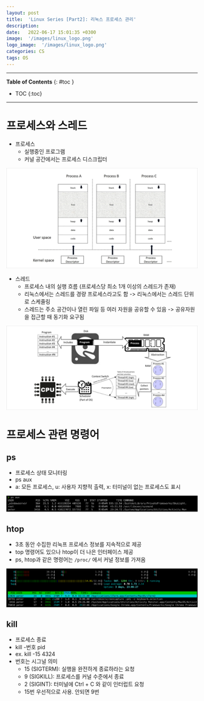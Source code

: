 ```yaml
---
layout: post
title:  'Linux Series [Part2]: 리눅스 프로세스 관리'
description: 
date:   2022-06-17 15:01:35 +0300
image:  '/images/linux_logo.png'
logo_image:  '/images/linux_logo.png'
categories: CS
tags: OS
---
```


---
**Table of Contents**
{: #toc }
*  TOC
{:toc}
---

# 프로세스와 스레드

- 프로세스
  - 실행중인 프로그램
  - 커널 공간에서는 프로세스 디스크립터

![](/images/os_58.png)

- 스레드
  - 프로세스 내의 실행 흐름 (프로세스당 최소 1개 이상의 스레드가 존재)
  - 리눅스에서는 스레드를 경량 프로세스라고도 함 -> 리눅스에서는 스레드 단위로 스케줄링
  - 스레드는 주소 공간이나 열린 파일 등 여러 자원을 공유할 수 있음 -> 공유자원을 접근할 때 동기화 요구됨

![](/images/os_59.png)

# 프로세스 관련 명령어

## ps

- 프로세스 상태 모니터링
- ps aux
- a: 모든 프로세스, u: 사용자 지향적 출력, x: 터미널이 없는 프로세스도 표시

![](/images/os_60.png)

## htop

- 3초 동안 수집한 리눅프 프로세스 정보를 지속적으로 제공
- top 명령어도 있으나 htop이 더 나은 인터페이스 제공
- ps, htop과 같은 명령어는 `/proc/` 에서 커널 정보를 가져옴

![](/images/os_61.png)

## kill

- 프로세스 종료
- kill -번호 pid
- ex. kill -15 4324
- 번호는 시그널 의미
  - 15 (SIGTERM): 실행을 완전하게 종료하라는 요청
  - 9 (SIGKILL): 프로세스를 커널 수준에서 종료
  - 2 (SIGINT): 터미널에 Ctrl + C 와 같이 인터럽트 요청
  - 15번 우선적으로 사용. 안되면 9번